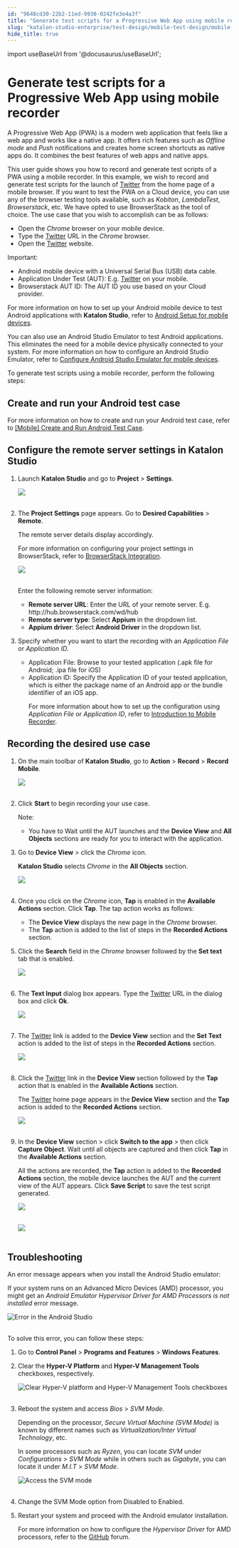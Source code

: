 ```yaml
---
id: "9648cd30-22b2-11ed-9930-0242fe3e4a3f"
title: "Generate test scripts for a Progressive Web App using mobile recorder"
slug: "katalon-studio-enterprise/test-design/mobile-test-design/mobile-record-and-spy-utilities/generate-test-scripts-for-a-progressive-web-app-using-mobile-recorder"
hide_title: true
---
```

import useBaseUrl from '@docusaurus/useBaseUrl';


# <a id="id" class="anchor_top_offset"/><a id="ariaid-title1" class="anchor_top_offset"/>Generate test scripts for a Progressive Web App using mobile recorder

<p xmlns="http://www.w3.org/1999/xhtml" className="p">A Progressive Web App (PWA) is a modern web application that   feels like a web app and works like a native app. It offers rich   features such as <em className="ph i">Offline mode</em> and <em className="ph i">Push</em>   notifications and creates home screen shortcuts as native apps do.   It combines the best features of web apps and native apps.</p> 
<p xmlns="http://www.w3.org/1999/xhtml" className="p">This user guide shows you how to record and generate test   scripts of a PWA using a mobile recorder. In this example, we wish   to record and generate test scripts for the launch of <a className="xref j-external-link" href="https://twitter.com/?lang=en" target="_blank">Twitter</a> from the home page   of a mobile browser. If you want to test the PWA on a Cloud device,   you can use any of the browser testing tools available, such as   <em className="ph i">Kobiton</em>, <em className="ph i">LambdaTest</em>, <em className="ph i">Browserstack</em>, etc.   We have opted to use BrowserStack as the tool of choice. The use   case that you wish to accomplish can be as follows:</p> 
<ul xmlns="http://www.w3.org/1999/xhtml" className="ul"><li className="li">Open the <em className="ph i">Chrome</em> browser on your mobile device.</li><li className="li">Type the <a className="xref j-external-link" href="https://twitter.com/?lang=en" target="_blank">Twitter</a> URL     in the <em className="ph i">Chrome</em> browser.</li><li className="li">Open the <a className="xref j-external-link" href="https://twitter.com/?lang=en" target="_blank">Twitter</a>     website.</li></ul> 
<div xmlns="http://www.w3.org/1999/xhtml" className="note important note_important"><span className="note__title">Important:</span> 
  <ul className="ul"><li className="li">Android mobile device with a Universal Serial Bus (USB) data
      cable.</li><li className="li">Application Under Test (AUT): E.g. <a className="xref j-external-link" href="https://twitter.com/?lang=en" target="_blank">Twitter</a> on your
      mobile.</li><li className="li">Browserstack AUT ID: The AUT ID you use based on your Cloud
      provider.</li></ul>
  <p className="p">For more information on how to set up your Android mobile device
    to test Android applications with <strong className="ph b">Katalon Studio</strong>,
    refer to <a className="xref" href="/docs/legacy/katalon-studio-enterprise/create-tests-and-projects/configure-test-cases/mobile-testing/android/mobile-android-setup#concept-3960">Android
      Setup for mobile devices</a>.</p>
  <p className="p">You can also use an Android Studio Emulator to test Android
    applications. This eliminates the need for a mobile device
    physically connected to your system. For more information on how to
    configure an Android Studio Emulator, refer to <a className="xref" href="/docs/legacy/katalon-studio-enterprise/create-tests-and-projects/configure-test-cases/mobile-testing/android/mobile-configure-android-studio-emulator#id_1">Configure
      Android Studio Emulator for mobile devices</a>.</p>
</div>
<p xmlns="http://www.w3.org/1999/xhtml" className="p">To generate test scripts using a mobile recorder, perform the   following steps:</p> 

## <a id="id_1" class="anchor_top_offset"/>Create and run your Android test case

<p xmlns="http://www.w3.org/1999/xhtml" className="p">For more information on how to create and run your Android test   case, refer to <a className="xref" href="/docs/legacy/katalon-studio-enterprise/get-started/mobile-testing/mobile-create-and-run-android-test-case#id_1">[Mobile]     Create and Run Android Test Case</a>.</p> 

## <a id="id_2" class="anchor_top_offset"/>Configure the remote server settings in Katalon Studio

<ol xmlns="http://www.w3.org/1999/xhtml" className="ol"><li className="li">     <p className="p">Launch <strong className="ph b">Katalon Studio</strong> and go to       <strong className="ph b">Project</strong> &gt; <strong className="ph b">Settings</strong>.</p>     <p className="p">       <img className="image" src={useBaseUrl("https://github.com/katalon-studio/docs-images/raw/master/katalon-studio/docs/generate%20test%20scripts%20using%20mobile%20recorder/K.S.E-8.3.0-generate_test_scripts_configuration_project_settings.png")} width={500} /><br /><br />     </p>   </li><li className="li">     <p className="p">The <strong className="ph b">Project Settings</strong> page appears. Go to       <strong className="ph b">Desired Capabilities</strong> &gt;       <strong className="ph b">Remote</strong>.</p>     <p className="p">The remote server details display accordingly. </p><p className="p">For more information on configuring your project settings in       BrowserStack, refer to <a className="xref" href="/docs/legacy/katalon-studio-enterprise/integration/browserstack-integration">BrowserStack         Integration</a>.</p>     <p className="p">       <img className="image" src={useBaseUrl("https://github.com/katalon-studio/docs-images/raw/master/katalon-studio/docs/generate%20test%20scripts%20using%20mobile%20recorder/K.S.E-8.3.0-generate_test_scripts_configuration_project_settings_remote.png")} /><br /><br />     </p>     <p className="p">Enter the following remote server information:</p>     <ul className="ul"><li className="li">         <strong className="ph b">Remote server URL</strong>: Enter the URL of your         remote server. E.g. http://hub.browserstack.com/wd/hub</li><li className="li">         <strong className="ph b">Remote server type</strong>: Select         <strong className="ph b">Appium</strong> in the dropdown list.</li><li className="li">         <strong className="ph b">Appium driver</strong>: Select <strong className="ph b">Android           Driver</strong> in the dropdown list.</li></ul>   </li><li className="li">     <p className="p">Specify whether you want to start the recording with an       <em className="ph i">Application File</em> or <em className="ph i">Application ID</em>.</p>     <ul className="ul"><li className="li">Application File: Browse to your tested application (.apk file         for Android; .ipa file for iOS)</li><li className="li">Application ID: Specify the Application ID of your tested         application, which is either the package name of an Android app or         the bundle identifier of an iOS app.<p className="p">For more information about how to set up the configuration using           <em className="ph i">Application File</em> or <em className="ph i">Application ID</em>, refer to <a className="xref" href="/docs/legacy/katalon-studio-enterprise/test-design/mobile-test-design/mobile-record-and-spy-utilities/introduction-to-mobile-recorder-in-katalon-studio#id_1">Introduction             to Mobile Recorder</a>.</p></li></ul>   </li></ol> 

## <a id="id_3" class="anchor_top_offset"/>Recording the desired use case

<ol xmlns="http://www.w3.org/1999/xhtml" className="ol"><li className="li">     <p className="p">On the main toolbar of <strong className="ph b">Katalon Studio</strong>, go to       <strong className="ph b">Action</strong> &gt; <strong className="ph b">Record</strong> &gt;       <strong className="ph b">Record Mobile</strong>.</p>     <p className="p">       <img className="image" src={useBaseUrl("https://github.com/katalon-studio/docs-images/raw/master/katalon-studio/docs/generate%20test%20scripts%20using%20mobile%20recorder/K.S.E-8.3.0-generate_test_scripts_record_mobile_option.png")} width={500} /><br /><br />     </p>   </li><li className="li">     <p className="p">Click <strong className="ph b">Start</strong> to begin recording your use       case.</p>     <div className="note note note_note"><span className="note__title">Note:</span>        <ul className="ul"><li className="li">You have to Wait until the AUT launches and the <strong className="ph b">Device             View</strong> and <strong className="ph b">All Objects</strong> sections are ready           for you to interact with the application.</li></ul>     </div>   </li><li className="li">     <p className="p">Go to <strong className="ph b">Device View</strong> &gt; click the       <em className="ph i">Chrome</em> icon.</p>     <p className="p">       <strong className="ph b">Katalon Studio</strong> selects <em className="ph i">Chrome</em> in the       <strong className="ph b">All Objects</strong> section.</p>     <p className="p">       <img className="image" src={useBaseUrl("https://github.com/katalon-studio/docs-images/raw/master/katalon-studio/docs/generate%20test%20scripts%20using%20mobile%20recorder/K.S.E-8.3.0-generate_test_scripts_record_mobile_objects.png")} /><br /><br />     </p>   </li><li className="li">     <p className="p">Once you click on the <em className="ph i">Chrome</em> icon, <strong className="ph b">Tap</strong>       is enabled in the <strong className="ph b">Available Actions</strong> section. Click       <strong className="ph b">Tap</strong>. The tap action works as follows:</p>     <ul className="ul"><li className="li">The <strong className="ph b">Device View</strong> displays the new page in the         <em className="ph i">Chrome</em> browser.</li><li className="li">The <strong className="ph b">Tap</strong> action is added to the list of steps         in the <strong className="ph b">Recorded Actions</strong> section.</li></ul>   </li><li className="li">     <p className="p">Click the <strong className="ph b">Search</strong> field in the <em className="ph i">Chrome</em>       browser followed by the <strong className="ph b">Set text</strong> tab that is       enabled.</p>     <p className="p">       <img className="image" src={useBaseUrl("https://github.com/katalon-studio/docs-images/raw/master/katalon-studio/docs/generate%20test%20scripts%20using%20mobile%20recorder/K.S.E-8.3.0-generate_test_scripts_set_text_tab.png")} /><br /><br />     </p>   </li><li className="li">     <p className="p">The <strong className="ph b">Text Input</strong> dialog box appears. Type the <a className="xref j-external-link" href="https://twitter.com/?lang=en" target="_blank">Twitter</a> URL in the dialog       box and click <strong className="ph b">Ok</strong>.</p>     <p className="p">       <img className="image" src={useBaseUrl("https://github.com/katalon-studio/docs-images/raw/master/katalon-studio/docs/generate%20test%20scripts%20using%20mobile%20recorder/K.S.E-8.3.0-generate_test_scripts_text_input.png")} /><br /><br />     </p>   </li><li className="li">     <p className="p">The <a className="xref j-external-link" href="https://twitter.com/?lang=en" target="_blank">Twitter</a> link is       added to the <strong className="ph b">Device View</strong> section and the       <strong className="ph b">Set Text</strong> action is added to the list of steps in       the <strong className="ph b">Recorded Actions</strong> section.</p>     <p className="p">       <img className="image" src={useBaseUrl("https://github.com/katalon-studio/docs-images/raw/master/katalon-studio/docs/generate%20test%20scripts%20using%20mobile%20recorder/K.S.E-8.3.0-generate_test_scripts_twitter_link_added.png")} /><br /><br />     </p>   </li><li className="li">     <p className="p">Click the <a className="xref j-external-link" href="https://twitter.com/?lang=en" target="_blank">Twitter</a>       link in the <strong className="ph b">Device View</strong> section followed by the       <strong className="ph b">Tap</strong> action that is enabled in the       <strong className="ph b">Available Actions</strong> section.</p>     <p className="p">The <a className="xref j-external-link" href="https://twitter.com/?lang=en" target="_blank">Twitter</a> home page       appears in the <strong className="ph b">Device View</strong> section and the       <strong className="ph b">Tap</strong> action is added to the <strong className="ph b">Recorded         Actions</strong> section.</p>     <p className="p">       <img className="image" src={useBaseUrl("https://github.com/katalon-studio/docs-images/raw/master/katalon-studio/docs/generate%20test%20scripts%20using%20mobile%20recorder/K.S.E-8.3.0-generate_test_scripts_record_twitter_home_page.png")} /><br /><br />     </p>   </li><li className="li">     <p className="p">In the <strong className="ph b">Device View</strong> section &gt; click       <strong className="ph b">Switch to the app</strong> &gt; then click <strong className="ph b">Capture         Object</strong>. Wait until all objects are captured and then click       <strong className="ph b">Tap</strong> in the <strong className="ph b">Available Actions</strong>       section.</p>     <p className="p">All the actions are recorded, the <strong className="ph b">Tap</strong> action is       added to the <strong className="ph b">Recorded Actions</strong> section, the mobile       device launches the AUT and the current view of the AUT appears.       Click <strong className="ph b">Save Script</strong> to save the test script       generated.</p>     <p className="p">       <img className="image" src={useBaseUrl("https://github.com/katalon-studio/docs-images/raw/master/katalon-studio/docs/generate%20test%20scripts%20using%20mobile%20recorder/K.S.E-8.3.0-generate_test_scripts_switch_to_app.png")} /><br /><br />     </p>     <p className="p">       <img className="image" src={useBaseUrl("https://github.com/katalon-studio/docs-images/raw/master/katalon-studio/docs/generate%20test%20scripts%20using%20mobile%20recorder/K.S.E-8.3.0-generate_test_scripts_google_play_signin_screen.png")} /><br /><br />     </p>   </li></ol> 

## <a id="concept-2709" class="anchor_top_offset"/>Troubleshooting

<p xmlns="http://www.w3.org/1999/xhtml" className="p">An error message appears when you install the Android Studio emulator:</p> 
<p xmlns="http://www.w3.org/1999/xhtml" className="p">If your system runs on an Advanced Micro Devices (AMD) processor, you might get an <em className="ph i">Android Emulator Hypervisor Driver for AMD Processors is not installed</em> error message.</p> 
<p xmlns="http://www.w3.org/1999/xhtml" className="p"><img className="image" src={useBaseUrl("https://github.com/katalon-studio/docs-images/raw/master/katalon-studio/docs/generate%20test%20scripts%20using%20mobile%20recorder/K.S.E-8.3.0-generate_test_scripts_amd_processor_error.png")} alt="Error in the Android Studio" /><br /><br /></p> 
<p xmlns="http://www.w3.org/1999/xhtml" className="p">To solve this error, you can follow these steps:</p> 
<div xmlns="http://www.w3.org/1999/xhtml" className="p"><ol className="ol"><li className="li"><p className="p">Go to <strong className="ph b">Control Panel</strong> &gt; <strong className="ph b">Programs and
          Features</strong> &gt; <strong className="ph b">Windows Features</strong>.</p></li><li className="li"><p className="p">Clear the <strong className="ph b">Hyper-V Platform</strong> and <strong className="ph b">Hyper-V
          Management Tools</strong> checkboxes, respectively.</p>
      <p className="p"><img className="image" src={useBaseUrl("https://github.com/katalon-studio/docs-images/raw/master/katalon-studio/docs/generate%20test%20scripts%20using%20mobile%20recorder/K.S.E-8.3.0-generate_test_scripts_record_clear_hyper-V.png")} width={500} alt="Clear Hyper-V platform and Hyper-V Management Tools checkboxes" /><br /><br /></p></li><li className="li"><p className="p">Reboot the system and access <em className="ph i">Bios</em> &gt; <em className="ph i">SVM
          Mode</em>.</p><p className="p">Depending on the processor, <em className="ph i">Secure Virtual Machine (SVM
          Mode)</em> is known by different names such as
        <em className="ph i">Virtualization/Inter Virtual Technology</em>, etc.</p><p className="p">In some processors such as <em className="ph i">Ryzen</em>, you can locate
        <em className="ph i">SVM</em> under <em className="ph i">Configurations</em> &gt; <em className="ph i">SVM Mode</em>
        while in others such as <em className="ph i">Gigabyte</em>, you can locate it under
        <em className="ph i">M.I.T</em> &gt; <em className="ph i">SVM Mode</em>.</p><p className="p"><img className="image" src={useBaseUrl("https://github.com/katalon-studio/docs-images/raw/master/katalon-studio/docs/generate%20test%20scripts%20using%20mobile%20recorder/K.S.E-8.3.0-generate_test_scripts_svm_location.png")} width={500} alt="Access the SVM mode" /><br /><br /></p></li><li className="li"><p className="p">Change the SVM Mode option from Disabled to Enabled.</p></li><li className="li"><p className="p">Restart your system and proceed with the Android emulator installation.</p><p className="p">For more information on how to configure the <em className="ph i">Hypervisor Driver</em> for AMD processors, refer to the <a className="xref j-external-link" href="https://github.com/search?q=android-emulator-hypervisor-driver" target="_blank">GitHub</a> forum.</p></li></ol></div>
